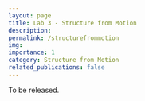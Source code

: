 ```yaml
---
layout: page
title: Lab 3 - Structure from Motion
description:
permalink: /structurefrommotion
img: 
importance: 1
category: Structure from Motion
related_publications: false
---
```

To be released.